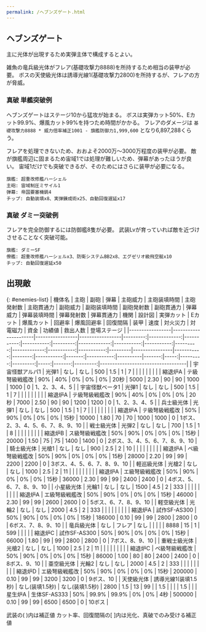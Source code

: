 ```yaml
---
permalink: /ヘブンズゲート.html
---
```

## ヘブンズゲート

主に光体が出現するため実弾主体で構成するとよい。

雑魚の竜兵級光体がフレア(基礎攻撃力8888)を所持するため相当の装甲が必要。
ボスの天使級光体は誘導光線1(基礎攻撃力2800)を所持するが、フレアの方が脅威。

### 真破 単艦突破例

ヘブンズゲートはステージ10から猛攻が始まる。
ボスは実弾カット50%、Eカット99.9%、爆風カット99%を持つため時間がかかる。
フレアのダメージは `基礎攻撃力8888 * 威力倍率補正1001 - 旗艦防御力1,999,600` となり6,897,288くらう。

フレアを処理できないため、おおよそ2000万～3000万程度の装甲が必要。
敵が旗艦周辺に固まるため宙域1では処理が難しいため、弾幕があったほうが良い。
宙域1だけでも突破できるが、そのためにはさらに装甲が必要になる。

```
旗艦: 超重改修艦ハーシェル
主砲: 宙域制圧ミサイル1
弾幕: 帝国要塞機銃4
チップ: 自動装填x8、実弾錬成術x25、自動回復遅延x17
```

### 真破 ダミー突破例

フレアを完全防御するには防御艦8隻が必要。
武装Lvが育っていれば敵を近づけさせることなく突破可能。

```
旗艦: ダミーSF
僚艦: 超重改修艦ハーシェルx3、防衛システムBB2x8、エグゼリオ級飛空艇x10
チップ: 自動回復遅延x50
```

## 出現敵

{: #enemies-list}
| 機体名          | 主砲                 | 副砲            | 弾幕            | 主砲威力 | 主砲装填時間 | 主砲発射数 | 主砲貫通力 | 副砲威力 | 副砲装填時間 | 副砲発射数 | 副砲貫通力 | 弾幕威力 | 弾幕装填時間 | 弾幕発射数 | 弾幕貫通力 | 機関    | 設計図         | 実弾カット | Eカット | 爆風カット | 回避率 | 爆風回避率 | 回復間隔 |   装甲 | 速度 | 対火災力 | 対電磁力 | 資金 | 功績値 | 救出人数 | 登場ステージ                      |
|-----------------|----------------------|-----------------|-----------------|---------:|-------------:|-----------:|-----------:|---------:|-------------:|-----------:|-----------:|---------:|-------------:|-----------:|-----------:|---------|----------------|-----------:|--------:|-----------:|-------:|-----------:|----------|-------:|-----:|---------:|---------:|-----:|-------:|---------:|-----------------------------------|
| 宇宙怪獣アルパ1 | 光弾1                | なし            | なし            |      500 |          1.5 |          1 |          7 |          |              |            |            |          |              |            |            | 縮退炉A | テ級弩級戦艦改 |        90% |     40% |         0% |     0% |         0% | 20秒     |   5000 | 2.30 |       90 |       90 | 1000 |   1000 |        0 | 1、2、3、4、5                     |
| 宇宙怪獣ベータ1 | 光弾1                | なし            | なし            |      500 |          1.5 |          1 |          7 |          |              |            |            |          |              |            |            | 縮退炉A | テ級弩級戦艦改 |        90% |     40% |         0% |     0% |         0% | 20秒     |   7000 | 2.50 |       90 |       90 | 1200 |   1200 |        0 | 1、2、3、4、5                     |
| 兵士級光体      | 光弾1                | なし            | なし            |      500 |          1.5 |          1 |          7 |          |              |            |            |          |              |            |            | 縮退炉A | テ級弩級戦艦改 |        50% |     90% |         0% |     0% |         0% | 15秒     |  10000 | 1.80 |       70 |       70 | 1000 |   1000 |        0 | 1ボス、2、3、4、5、6、7、8、9、10 |
| 戦士級光体      | 光弾2                | なし            | なし            |      700 |          1.5 |          1 |          8 |          |              |            |            |          |              |            |            | 縮退炉B | ス級弩級戦艦改 |        50% |     90% |         0% |     0% |         0% | 15秒     |  20000 | 1.50 |       75 |       75 | 1400 |   1400 |        0 | 2ボス、3、4、5、6、7、8、9、10    |
| 騎士級光体      | 光槍1                | なし            | なし            |      900 |          2.5 |          2 |         10 |          |              |            |            |          |              |            |            | 縮退炉A | ペ級弩級戦艦改 |        50% |     90% |         0% |     0% |         0% | 15秒     |  28000 | 2.20 |       99 |       99 | 2200 |   2200 |        0 | 3ボス、4、5、6、7、8、9、10       |
| 軽巡級光体      | 光槍2                | なし            | なし            |     1000 |          2.5 |          2 |         11 |          |              |            |            |          |              |            |            | 縮退炉A | エ級弩級戦艦改 |        50% |     90% |         0% |     0% |         0% | 15秒     |  36000 | 2.30 |       99 |       99 | 2400 |   2400 |        0 | 4ボス、5、6、7、8、9、10          |
| 小星級光体      | 光輪1                | なし            | なし            |     1500 |          4.5 |          2 |        333 |          |              |            |            |          |              |            |            | 縮退炉A | エ級弩級戦艦改 |        50% |     90% |         0% |     0% |         0% | 15秒     |  46000 | 2.30 |       99 |       99 | 2600 |   2600 |        0 | 5ボス、6、7、8、9、10             |
| 軽空級光体      | 光輪2                | なし            | なし            |     2000 |          4.5 |          2 |        333 |          |              |            |            |          |              |            |            | 縮退炉A | 試作SF-AS300   |        50% |     90% |         0% |     0% |         0% | 15秒     | 186000 | 0.10 |       99 |       99 | 2800 |   2800 |        0 | 6ボス、7、8、9、10                |
| 竜兵級光体      | なし                 | フレア          | なし            |          |              |            |            |     8888 |           15 |          1 |        599 |          |              |            |            | 縮退炉C | 試作SF-AS300   |        50% |     90% |         0% |     0% |         0% | 15秒     |  66000 | 1.80 |       99 |       99 | 2800 |   2800 |        0 | 7ボス、8、9、10                   |
| 重戦士級光体    | 光槍2                | なし            | なし            |     1000 |          2.5 |          2 |         11 |          |              |            |            |          |              |            |            | 縮退炉C | ペ級弩級戦艦改 |        50% |     90% |         0% |     0% |         0% | 15秒     |  86000 | 1.00 |       80 |       80 | 2400 |   2400 |        0 | 8ボス、9、10                      |
| 亜空級光体      | 光輪2                | なし            | なし            |     2000 |          4.5 |          2 |        333 |          |              |            |            |          |              |            |            | 縮退炉D | エ級弩級戦艦改 |        50% |     90% |         0% |     0% |         0% | 15秒     | 200000 | 0.10 |       99 |       99 | 3200 |   3200 |        0 | 9ボス、10                         |
| 天使級光体      | 誘導光線1(装填1.5秒) | なし(装填1.5秒) | なし(装填1.5秒) |     2800 |          1.5 |         13 |         99 |          |          1.5 |            |            |          |          1.5 |            |            | 星生炉A | 生体SF-AS333   |        50% |   99.9% |      99.9% |     0% |         0% | 4秒      | 500000 | 0.10 |       99 |       99 | 6500 |   6500 |        0 | 10ボス                            |

武装の( )内は補正値
カット率、回復間隔の[ ]内は光化、真破でのみ受ける補正値
